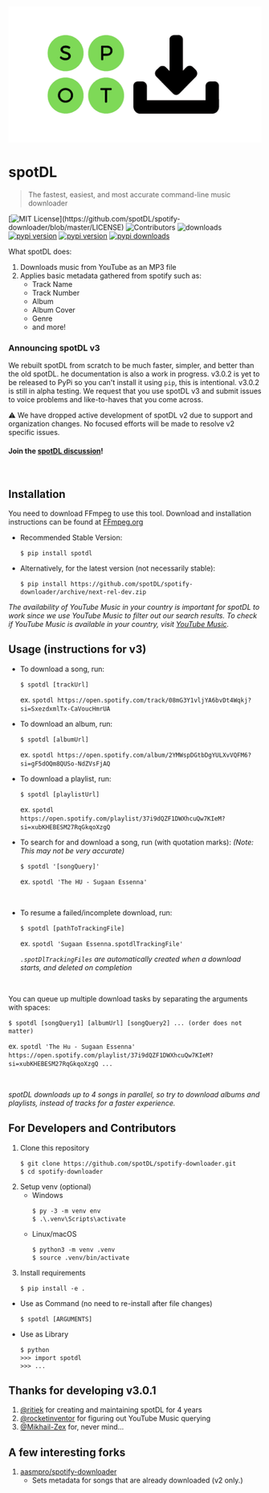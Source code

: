 ![logo](static/logo.png)

# spotDL

> The fastest, easiest, and most accurate command-line music downloader

[![MIT License](https://img.shields.io/apm/l/atomic-design-ui.svg?)](https://github.com/spotDL/spotify-downloader/blob/master/LICENSE) ![Contributors](https://img.shields.io/github/contributors/spotDL/spotify-downloader) ![downloads](https://img.shields.io/github/downloads/spotDL/spotify-downloader/latest/total) 
[![pypi version](https://img.shields.io/pypi/v/spotDL)](https://pypi.org/project/spotdl/) [![pypi version](https://img.shields.io/pypi/pyversions/spotDL)](https://pypi.org/project/spotdl/) [![pypi downloads](https://img.shields.io/pypi/dw/spotDL?label=downloads@pypi)](https://pypi.org/project/spotdl/) 


What spotDL does:
1. Downloads music from YouTube as an MP3 file
2. Applies basic metadata gathered from spotify such as:
    - Track Name
    - Track Number
    - Album
    - Album Cover
    - Genre
    - and more!


### Announcing spotDL v3

We rebuilt spotDL from scratch to be much faster, simpler, and better than the old spotDL.
he documentation is also a work in progress. v3.0.2 is yet to be released to PyPi so you can't install it using `pip`, this is intentional. v3.0.2 is still in alpha testing. We request that you use spotDL v3 and submit issues to voice problems and like-to-haves that you come across.

⚠ We have dropped active development of spotDL v2 due to support and organization changes. No focused efforts will be made to resolve v2 specific issues.

#### Join the [spotDL discussion](https://github.com/spotDL/spotify-downloader/discussions?discussions_q=category%3AGeneral)!

<br/>

## Installation

You need to download FFmpeg to use this tool. Download and installation instructions can be found at [FFmpeg.org](https://ffmpeg.org/)


- Recommended Stable Version:

    ```
    $ pip install spotdl
    ```

- Alternatively, for the latest version (not necessarily stable):

    ```
    $ pip install https://github.com/spotDL/spotify-downloader/archive/next-rel-dev.zip
    ```

*The availability of YouTube Music in your country is important for spotDL to work since we use YouTube Music to filter out our search results. To check if YouTube Music is available in your country, visit [YouTube Music](https://music.youtube.com).*


## Usage (instructions for v3)

- To download a song, run:

    ```
    $ spotdl [trackUrl]
    ```
    ex. `spotdl https://open.spotify.com/track/08mG3Y1vljYA6bvDt4Wqkj?si=SxezdxmlTx-CaVoucHmrUA`
    <br/>

- To download an album, run:

    ```
    $ spotdl [albumUrl]
    ```
    ex. `spotdl https://open.spotify.com/album/2YMWspDGtbDgYULXvVQFM6?si=gF5dOQm8QUSo-NdZVsFjAQ`
    <br/>

- To download a playlist, run:

    ```
    $ spotdl [playlistUrl]
    ```
    ex. `spotdl https://open.spotify.com/playlist/37i9dQZF1DWXhcuQw7KIeM?si=xubKHEBESM27RqGkqoXzgQ`
    <br/>

- To search for and download a song, run (with quotation marks):
    *(Note: This may not be very accurate)*

    ```
    $ spotdl '[songQuery]'
    ```
    ex. `spotdl 'The HU - Sugaan Essenna'`
    
    <br/>

- To resume a failed/incomplete download, run:

    ```
    $ spotdl [pathToTrackingFile]
    ```
    ex. `spotdl 'Sugaan Essenna.spotdlTrackingFile'`
    
    *`.spotDlTrackingFiles` are automatically created when a download starts, and deleted on completion*

<br/>

You can queue up multiple download tasks by separating the arguments with spaces:

```
$ spotdl [songQuery1] [albumUrl] [songQuery2] ... (order does not matter)
```
ex. `spotdl 'The Hu - Sugaan Essenna' https://open.spotify.com/playlist/37i9dQZF1DWXhcuQw7KIeM?si=xubKHEBESM27RqGkqoXzgQ ...`    

<br/>

*spotDL downloads up to 4 songs in parallel, so try to download albums and playlists, instead of tracks for a faster experience.*


## For Developers and Contributors

1. Clone this repository
    ```
    $ git clone https://github.com/spotDL/spotify-downloader.git
    $ cd spotify-downloader
    ```
2. Setup venv (optional)
    - Windows
        ```
        $ py -3 -m venv env
        $ .\.venv\Scripts\activate
        ```
    - Linux/macOS
      ```
      $ python3 -m venv .venv
      $ source .venv/bin/activate
      ```
3. Install requirements
    ```
    $ pip install -e .
    ```
-  Use as Command (no need to re-install after file changes)
    ```
    $ spotdl [ARGUMENTS]
    ```
-  Use as Library
    ```
    $ python
    >>> import spotdl
    >>> ...
    ```



## Thanks for developing v3.0.1
1. [@ritiek](https://github.com/ritiek) for creating and maintaining spotDL for 4 years
2. [@rocketinventor](https://github.com/rocketinventor) for figuring out YouTube Music querying
3. [@Mikhail-Zex](https://github.com/Mikhail-Zex) for, never mind...

## A few interesting forks
1. [aasmpro/spotify-downloader](https://github.com/aasmpro/spotify-downloader)
    - Sets metadata for songs that are already downloaded (v2 only.)
